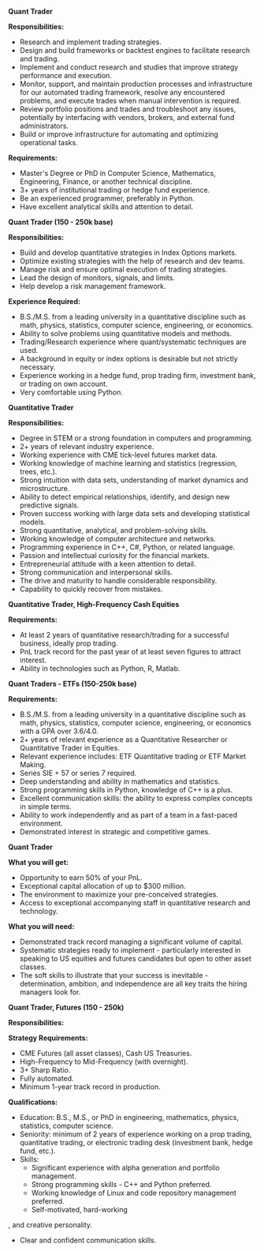 **Quant Trader**

**Responsibilities:**

- Research and implement trading strategies.
- Design and build frameworks or backtest engines to facilitate research and trading.
- Implement and conduct research and studies that improve strategy performance and execution.
- Monitor, support, and maintain production processes and infrastructure for our automated trading framework, resolve any encountered problems, and execute trades when manual intervention is required.
- Review portfolio positions and trades and troubleshoot any issues, potentially by interfacing with vendors, brokers, and external fund administrators.
- Build or improve infrastructure for automating and optimizing operational tasks.

**Requirements:**

- Master's Degree or PhD in Computer Science, Mathematics, Engineering, Finance, or another technical discipline.
- 3+ years of institutional trading or hedge fund experience.
- Be an experienced programmer, preferably in Python.
- Have excellent analytical skills and attention to detail.

**Quant Trader (150 - 250k base)**

**Responsibilities:**

- Build and develop quantitative strategies in Index Options markets.
- Optimize existing strategies with the help of research and dev teams.
- Manage risk and ensure optimal execution of trading strategies.
- Lead the design of monitors, signals, and limits.
- Help develop a risk management framework.

**Experience Required:**

- B.S./M.S. from a leading university in a quantitative discipline such as math, physics, statistics, computer science, engineering, or economics.
- Ability to solve problems using quantitative models and methods.
- Trading/Research experience where quant/systematic techniques are used.
- A background in equity or index options is desirable but not strictly necessary.
- Experience working in a hedge fund, prop trading firm, investment bank, or trading on own account.
- Very comfortable using Python.

**Quantitative Trader**

**Responsibilities:**

- Degree in STEM or a strong foundation in computers and programming.
- 2+ years of relevant industry experience.
- Working experience with CME tick-level futures market data.
- Working knowledge of machine learning and statistics (regression, trees, etc.).
- Strong intuition with data sets, understanding of market dynamics and microstructure.
- Ability to detect empirical relationships, identify, and design new predictive signals.
- Proven success working with large data sets and developing statistical models.
- Strong quantitative, analytical, and problem-solving skills.
- Working knowledge of computer architecture and networks.
- Programming experience in C++, C#, Python, or related language.
- Passion and intellectual curiosity for the financial markets.
- Entrepreneurial attitude with a keen attention to detail.
- Strong communication and interpersonal skills.
- The drive and maturity to handle considerable responsibility.
- Capability to quickly recover from mistakes.

**Quantitative Trader, High-Frequency Cash Equities**

**Requirements:**

- At least 2 years of quantitative research/trading for a successful business, ideally prop trading.
- PnL track record for the past year of at least seven figures to attract interest.
- Ability in technologies such as Python, R, Matlab.

**Quant Traders - ETFs (150-250k base)**

**Requirements:**

- B.S./M.S. from a leading university in a quantitative discipline such as math, physics, statistics, computer science, engineering, or economics with a GPA over 3.6/4.0.
- 2+ years of relevant experience as a Quantitative Researcher or Quantitative Trader in Equities.
- Relevant experience includes: ETF Quantitative trading or ETF Market Making.
- Series SIE + 57 or series 7 required.
- Deep understanding and ability in mathematics and statistics.
- Strong programming skills in Python, knowledge of C++ is a plus.
- Excellent communication skills: the ability to express complex concepts in simple terms.
- Ability to work independently and as part of a team in a fast-paced environment.
- Demonstrated interest in strategic and competitive games.

**Quant Trader**

**What you will get:**

- Opportunity to earn 50% of your PnL.
- Exceptional capital allocation of up to $300 million.
- The environment to maximize your pre-conceived strategies.
- Access to exceptional accompanying staff in quantitative research and technology.

**What you will need:**

- Demonstrated track record managing a significant volume of capital.
- Systematic strategies ready to implement - particularly interested in speaking to US equities and futures candidates but open to other asset classes.
- The soft skills to illustrate that your success is inevitable - determination, ambition, and independence are all key traits the hiring managers look for.

**Quant Trader, Futures (150 - 250k)**

**Responsibilities:**

**Strategy Requirements:**

- CME Futures (all asset classes), Cash US Treasuries.
- High-Frequency to Mid-Frequency (with overnight).
- 3+ Sharp Ratio.
- Fully automated.
- Minimum 1-year track record in production.

**Qualifications:**

- Education: B.S., M.S., or PhD in engineering, mathematics, physics, statistics, computer science.
- Seniority: minimum of 2 years of experience working on a prop trading, quantitative trading, or electronic trading desk (investment bank, hedge fund, etc.).
- Skills:
  - Significant experience with alpha generation and portfolio management.
  - Strong programming skills - C++ and Python preferred.
  - Working knowledge of Linux and code repository management preferred.
  - Self-motivated, hard-working

, and creative personality.
  - Clear and confident communication skills.